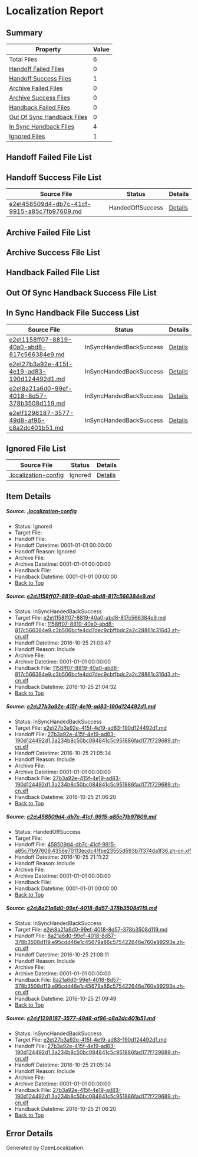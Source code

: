 # <a name='report-top'></a> Localization Report

## Summary
 Property | Value 
 -------- | ----- 
 Total Files | 6
[ Handoff Failed Files ](#handoff-failed-list)| 0
[ Handoff Success Files ](#handoff-success-list)| 1
[ Archive Failed Files ](#archive-failed-list)| 0
[ Archive Success Files ](#archive-success-list)| 0
[ Handback Failed Files ](#handback-failed-list)| 0
[ Out Of Sync Handback Files ](#outofsync-handback-success-list)| 0
[ In Sync Handback Files ](#insync-handback-success-list)| 4
[ Ignored Files ](#ignored-list)| 1

## <a name='handoff-failed-list'></a> Handoff Failed File List

## <a name='handoff-success-list'></a> Handoff Success File List
 Source File | Status | Details 
 ----------- | ------ | ------- 
 [e2e\458509d4-db7c-41cf-9915-a85c7fb97609.md](https://github.com/OpenLocalizationTestOrg/ol-test0/blob/15271d1d7e378b98c75d253203b1fc8344f60600/e2e/458509d4-db7c-41cf-9915-a85c7fb97609.md) | HandedOffSuccess | [Details](#eff2181bcd1b44983a150629bf63585c3a4643f03)

## <a name='archive-failed-list'></a> Archive Failed File List

## <a name='archive-success-list'></a> Archive Success File List

## <a name='handback-failed-list'></a> Handback Failed File List

## <a name='outofsync-handback-success-list'></a> Out Of Sync Handback Success File List

## <a name='insync-handback-success-list'></a> In Sync Handback File Success List
 Source File | Status | Details 
 ----------- | ------ | ------- 
 [e2e\1158ff07-8819-40a0-abd8-817c566384e9.md](https://github.com/OpenLocalizationTestOrg/ol-test0/blob/b1a5bf94d0bc4d6f2c393bda24bfd93739d5dafe/e2e/1158ff07-8819-40a0-abd8-817c566384e9.md) | InSyncHandedBackSuccess | [Details](#248ef1e23af74a37297fae167a52e5b01c475e321)
 [e2e\27b3a92e-415f-4e19-ad83-190d124492d1.md](https://github.com/OpenLocalizationTestOrg/ol-test0/blob/a791b6ab89c680ea1032e61e65bab89b6bd0a5ea/e2e/27b3a92e-415f-4e19-ad83-190d124492d1.md) | InSyncHandedBackSuccess | [Details](#ae08aa06145cfb85922da9b635269ba274722e8e2)
 [e2e\8a21a6d0-99ef-4018-8d57-378b3508d119.md](https://github.com/OpenLocalizationTestOrg/ol-test0/blob/89cb5f81b218f89873c1dce7a73ad9d31e4bf950/e2e/8a21a6d0-99ef-4018-8d57-378b3508d119.md) | InSyncHandedBackSuccess | [Details](#f2f695d9a3732a66b407f265f13fd838b242629c4)
 [e2e\f1298187-3577-49d8-af96-c8a2dc401b51.md](https://github.com/OpenLocalizationTestOrg/ol-test0/blob/15271d1d7e378b98c75d253203b1fc8344f60600/e2e/f1298187-3577-49d8-af96-c8a2dc401b51.md) | InSyncHandedBackSuccess | [Details](#ae08aa06145cfb85922da9b635269ba274722e8e5)

## <a name='ignored-list'></a> Ignored File List
 Source File | Status | Details 
 ----------- | ------ | ------- 
 [.localization-config](https://github.com/OpenLocalizationTestOrg/ol-test0/blob/15271d1d7e378b98c75d253203b1fc8344f60600/.localization-config) | Ignored | [Details](#c268a05ecaa7ec85942ed632c29928ee5bd6da8d0)

## Item Details
##### <a name='c268a05ecaa7ec85942ed632c29928ee5bd6da8d0'></a> Source: [.localization-config](https://github.com/OpenLocalizationTestOrg/ol-test0/blob/15271d1d7e378b98c75d253203b1fc8344f60600/.localization-config)
* Status: Ignored
* Target File: 
* Handoff File: 
* Handoff Datetime: 0001-01-01 00:00:00
* Handoff Reason: Ignored
* Archive File: 
* Archive Datetime: 0001-01-01 00:00:00
* Handback File: 
* Handback Datetime: 0001-01-01 00:00:00
* [Back to Top](#report-top)

##### <a name='248ef1e23af74a37297fae167a52e5b01c475e321'></a> Source: [e2e\1158ff07-8819-40a0-abd8-817c566384e9.md](https://github.com/OpenLocalizationTestOrg/ol-test0/blob/b1a5bf94d0bc4d6f2c393bda24bfd93739d5dafe/e2e/1158ff07-8819-40a0-abd8-817c566384e9.md)
* Status: InSyncHandedBackSuccess
* Target File: [e2e\1158ff07-8819-40a0-abd8-817c566384e9.md](https://github.com/OpenLocalizationTestOrg/ol-test0-zhcn/blob/062d6cd5e806b659b68536a4a369177434bda6dc/e2e/1158ff07-8819-40a0-abd8-817c566384e9.md)
* Handoff File: [1158ff07-8819-40a0-abd8-817c566384e9.c3b506bcfe4dd7dec9cbffbdc2a2c28861c316d3.zh-cn.xlf](https://github.com/OpenLocalizationTestOrg/ol-test0-handoff/blob/a0ab60e119aca647fc0c108b206e0c21184a63fd/ol-handoff/OpenLocalizationTestOrg/ol-test0-zhcn/shujia/ht/1158ff07-8819-40a0-abd8-817c566384e9.c3b506bcfe4dd7dec9cbffbdc2a2c28861c316d3.zh-cn.xlf)
* Handoff Datetime: 2016-10-25 21:03:47
* Handoff Reason: Include
* Archive File: 
* Archive Datetime: 0001-01-01 00:00:00
* Handback File: [1158ff07-8819-40a0-abd8-817c566384e9.c3b506bcfe4dd7dec9cbffbdc2a2c28861c316d3.zh-cn.xlf](https://github.com/OpenLocalizationTestOrg/ol-test0-handback/blob/9a0aa50062c06bf4d22941ce5e96d058ab085f90/ol-handback/OpenLocalizationTestOrg/ol-test0-zhcn/shujia/ht/1158ff07-8819-40a0-abd8-817c566384e9.c3b506bcfe4dd7dec9cbffbdc2a2c28861c316d3.zh-cn.xlf)
* Handback Datetime: 2016-10-25 21:04:32
* [Back to Top](#report-top)

##### <a name='ae08aa06145cfb85922da9b635269ba274722e8e2'></a> Source: [e2e\27b3a92e-415f-4e19-ad83-190d124492d1.md](https://github.com/OpenLocalizationTestOrg/ol-test0/blob/a791b6ab89c680ea1032e61e65bab89b6bd0a5ea/e2e/27b3a92e-415f-4e19-ad83-190d124492d1.md)
* Status: InSyncHandedBackSuccess
* Target File: [e2e\27b3a92e-415f-4e19-ad83-190d124492d1.md](https://github.com/OpenLocalizationTestOrg/ol-test0-zhcn/blob/3d7ea3ee5bdc0945cda04d0e184be65e422a6bea/e2e/27b3a92e-415f-4e19-ad83-190d124492d1.md)
* Handoff File: [27b3a92e-415f-4e19-ad83-190d124492d1.3a234b8c50bc084841c5c951886fad177f729689.zh-cn.xlf](https://github.com/OpenLocalizationTestOrg/ol-test0-handoff/blob/1676b79f059d519e61a07a46f04ad179fdd11000/ol-handoff/OpenLocalizationTestOrg/ol-test0-zhcn/shujia/ht/27b3a92e-415f-4e19-ad83-190d124492d1.3a234b8c50bc084841c5c951886fad177f729689.zh-cn.xlf)
* Handoff Datetime: 2016-10-25 21:05:34
* Handoff Reason: Include
* Archive File: 
* Archive Datetime: 0001-01-01 00:00:00
* Handback File: [27b3a92e-415f-4e19-ad83-190d124492d1.3a234b8c50bc084841c5c951886fad177f729689.zh-cn.xlf](https://github.com/OpenLocalizationTestOrg/ol-test0-handback/blob/1ebfd11928dfe2824fe604e4c15d6d70e850029f/ol-handback/OpenLocalizationTestOrg/ol-test0-zhcn/shujia/ht/27b3a92e-415f-4e19-ad83-190d124492d1.3a234b8c50bc084841c5c951886fad177f729689.zh-cn.xlf)
* Handback Datetime: 2016-10-25 21:06:20
* [Back to Top](#report-top)

##### <a name='eff2181bcd1b44983a150629bf63585c3a4643f03'></a> Source: [e2e\458509d4-db7c-41cf-9915-a85c7fb97609.md](https://github.com/OpenLocalizationTestOrg/ol-test0/blob/15271d1d7e378b98c75d253203b1fc8344f60600/e2e/458509d4-db7c-41cf-9915-a85c7fb97609.md)
* Status: HandedOffSuccess
* Target File: 
* Handoff File: [458509d4-db7c-41cf-9915-a85c7fb97609.4356e70113ecdc41fbe23555d593b7f374da1f36.zh-cn.xlf](https://github.com/OpenLocalizationTestOrg/ol-test0-handoff/blob/e6af7bbee31067c33d961c7b7309e38f1d092c70/ol-handoff/OpenLocalizationTestOrg/ol-test0-zhcn/shujia/ht/458509d4-db7c-41cf-9915-a85c7fb97609.4356e70113ecdc41fbe23555d593b7f374da1f36.zh-cn.xlf)
* Handoff Datetime: 2016-10-25 21:11:22
* Handoff Reason: Include
* Archive File: 
* Archive Datetime: 0001-01-01 00:00:00
* Handback File: 
* Handback Datetime: 0001-01-01 00:00:00
* [Back to Top](#report-top)

##### <a name='f2f695d9a3732a66b407f265f13fd838b242629c4'></a> Source: [e2e\8a21a6d0-99ef-4018-8d57-378b3508d119.md](https://github.com/OpenLocalizationTestOrg/ol-test0/blob/89cb5f81b218f89873c1dce7a73ad9d31e4bf950/e2e/8a21a6d0-99ef-4018-8d57-378b3508d119.md)
* Status: InSyncHandedBackSuccess
* Target File: [e2e\8a21a6d0-99ef-4018-8d57-378b3508d119.md](https://github.com/OpenLocalizationTestOrg/ol-test0-zhcn/blob/abfc05b8de0f75d3bbeaabf6503a0d201e907ee5/e2e/8a21a6d0-99ef-4018-8d57-378b3508d119.md)
* Handoff File: [8a21a6d0-99ef-4018-8d57-378b3508d119.e95cdd46e1c45679a86c575422646e760e99293e.zh-cn.xlf](https://github.com/OpenLocalizationTestOrg/ol-test0-handoff/blob/07a7e7a9e84bbb346e2e31cefef9ab0cfc4cadf2/ol-handoff/OpenLocalizationTestOrg/ol-test0-zhcn/shujia/ht/8a21a6d0-99ef-4018-8d57-378b3508d119.e95cdd46e1c45679a86c575422646e760e99293e.zh-cn.xlf)
* Handoff Datetime: 2016-10-25 21:08:11
* Handoff Reason: Include
* Archive File: 
* Archive Datetime: 0001-01-01 00:00:00
* Handback File: [8a21a6d0-99ef-4018-8d57-378b3508d119.e95cdd46e1c45679a86c575422646e760e99293e.zh-cn.xlf](https://github.com/OpenLocalizationTestOrg/ol-test0-handback/blob/c59eae5ae79028c0bc42eb47a574dcce7cb4e116/ol-handback/OpenLocalizationTestOrg/ol-test0-zhcn/shujia/ht/8a21a6d0-99ef-4018-8d57-378b3508d119.e95cdd46e1c45679a86c575422646e760e99293e.zh-cn.xlf)
* Handback Datetime: 2016-10-25 21:09:49
* [Back to Top](#report-top)

##### <a name='ae08aa06145cfb85922da9b635269ba274722e8e5'></a> Source: [e2e\f1298187-3577-49d8-af96-c8a2dc401b51.md](https://github.com/OpenLocalizationTestOrg/ol-test0/blob/15271d1d7e378b98c75d253203b1fc8344f60600/e2e/f1298187-3577-49d8-af96-c8a2dc401b51.md)
* Status: InSyncHandedBackSuccess
* Target File: [e2e\27b3a92e-415f-4e19-ad83-190d124492d1.md](https://github.com/OpenLocalizationTestOrg/ol-test0-zhcn/blob/3d7ea3ee5bdc0945cda04d0e184be65e422a6bea/e2e/27b3a92e-415f-4e19-ad83-190d124492d1.md)
* Handoff File: [27b3a92e-415f-4e19-ad83-190d124492d1.3a234b8c50bc084841c5c951886fad177f729689.zh-cn.xlf](https://github.com/OpenLocalizationTestOrg/ol-test0-handoff/blob/1676b79f059d519e61a07a46f04ad179fdd11000/ol-handoff/OpenLocalizationTestOrg/ol-test0-zhcn/shujia/ht/27b3a92e-415f-4e19-ad83-190d124492d1.3a234b8c50bc084841c5c951886fad177f729689.zh-cn.xlf)
* Handoff Datetime: 2016-10-25 21:05:34
* Handoff Reason: Include
* Archive File: 
* Archive Datetime: 0001-01-01 00:00:00
* Handback File: [27b3a92e-415f-4e19-ad83-190d124492d1.3a234b8c50bc084841c5c951886fad177f729689.zh-cn.xlf](https://github.com/OpenLocalizationTestOrg/ol-test0-handback/blob/1ebfd11928dfe2824fe604e4c15d6d70e850029f/ol-handback/OpenLocalizationTestOrg/ol-test0-zhcn/shujia/ht/27b3a92e-415f-4e19-ad83-190d124492d1.3a234b8c50bc084841c5c951886fad177f729689.zh-cn.xlf)
* Handback Datetime: 2016-10-25 21:06:20
* [Back to Top](#report-top)


## Error Details

Generated by OpenLocalization.
